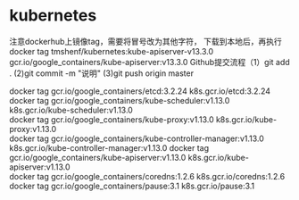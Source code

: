 # kubernetes
注意dockerhub上镜像tag，需要将冒号改为其他字符，
下载到本地后，再执行docker tag tmshenf/kubernetes:kube-apiserver-v13.3.0 gcr.io/google_containers/kube-apiserver:v13.3.0
Github提交流程（1）git add . (2)git commit -m "说明" (3)git push origin master

docker tag gcr.io/google_containers/etcd:3.2.24  k8s.gcr.io/etcd:3.2.24                   
docker tag gcr.io/google_containers/kube-scheduler:v1.13.0  k8s.gcr.io/kube-scheduler:v1.13.0        
docker tag gcr.io/google_containers/kube-proxy:v1.13.0  k8s.gcr.io/kube-proxy:v1.13.0            
docker tag gcr.io/google_containers/kube-controller-manager:v1.13.0 k8s.gcr.io/kube-controller-manager:v1.13.0
docker tag gcr.io/google_containers/kube-apiserver:v1.13.0 k8s.gcr.io/kube-apiserver:v1.13.0     
docker tag gcr.io/google_containers/coredns:1.2.6   k8s.gcr.io/coredns:1.2.6              
docker tag gcr.io/google_containers/pause:3.1  k8s.gcr.io/pause:3.1                 
